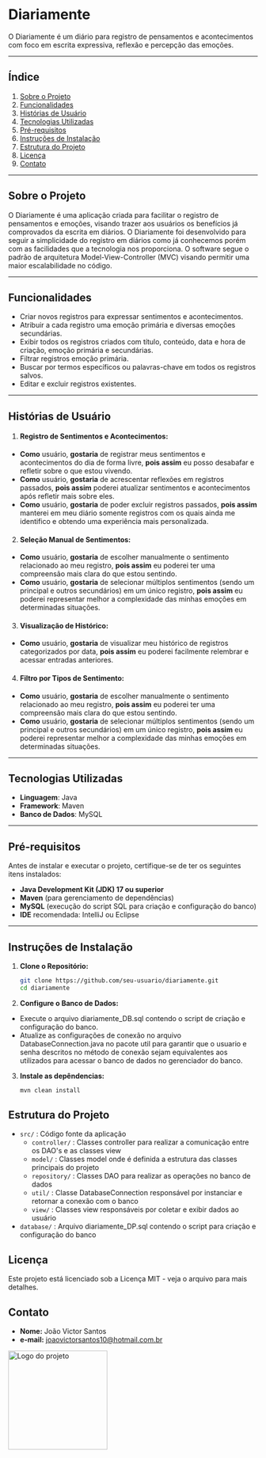 # **Diariamente**



O Diariamente é um diário para registro de pensamentos e acontecimentos com foco em escrita expressiva, reflexão e percepção das emoções.

---
## **Índice**
1. [Sobre o Projeto](#sobre-o-projeto)
2. [Funcionalidades](#funcionalidades)
3. [Histórias de Usuário](#histórias-de-usuário)
3. [Tecnologias Utilizadas](#tecnologias-utilizadas)
4. [Pré-requisitos](#pré-requisitos)
5. [Instruções de Instalação](#instruções-de-instalação)
6. [Estrutura do Projeto](#estrutura-do-projeto)
7. [Licença](#licença)
8. [Contato](#contato)
---

## **Sobre o Projeto**
O Diariamente é uma aplicação criada para facilitar o registro de pensamentos e emoções, visando trazer aos usuários os 
benefícios já comprovados da escrita em diários. O Diariamente foi desenvolvido para seguir a simplicidade do registro em
diários como já conhecemos porém com as facilidades que a tecnologia nos proporciona. O software segue o padrão de arquitetura 
Model-View-Controller (MVC) visando permitir uma maior escalabilidade no código.

---
## **Funcionalidades**

- Criar novos registros para expressar sentimentos e acontecimentos.
- Atribuir a cada registro uma emoção primária e diversas emoções secundárias.
- Exibir todos os registros criados com título, conteúdo, data e hora de criação, emoção primária e secundárias.
- Filtrar registros emoção primária.
- Buscar por termos específicos ou palavras-chave em todos os registros salvos.
- Editar e excluir registros existentes.

---

## **Histórias de Usuário**

1. #### **Registro de Sentimentos e Acontecimentos:**
- **Como** usuário, **gostaria** de registrar meus sentimentos e acontecimentos do dia de forma livre, **pois assim** eu posso desabafar e refletir sobre o que estou vivendo.
- **Como** usuário, **gostaria** de acrescentar reflexões em registros passados, **pois assim** poderei atualizar sentimentos e acontecimentos após refletir mais sobre eles.
- **Como** usuário, **gostaria** de poder excluir registros passados, **pois assim** manterei em meu diário somente registros com os quais ainda me identifico e obtendo uma experiência mais personalizada.

2. #### **Seleção Manual de Sentimentos:**
- **Como** usuário, **gostaria** de escolher manualmente o sentimento relacionado ao meu registro, **pois assim** eu poderei ter uma compreensão mais clara do que estou sentindo.
- **Como** usuário, **gostaria** de selecionar múltiplos sentimentos (sendo um principal e outros secundários) em um único registro, **pois assim** eu poderei representar melhor a complexidade das minhas emoções em determinadas situações.

3. #### **Visualização de Histórico:**
- **Como** usuário, **gostaria** de visualizar meu histórico de registros categorizados por data, **pois assim** eu poderei facilmente relembrar e acessar entradas anteriores.


4. #### **Filtro por Tipos de Sentimento:**
- **Como** usuário, **gostaria** de escolher manualmente o sentimento relacionado ao meu registro, **pois assim** eu poderei ter uma compreensão mais clara do que estou sentindo.
- **Como** usuário, **gostaria** de selecionar múltiplos sentimentos (sendo um principal e outros secundários) em um único registro, **pois assim** eu poderei representar melhor a complexidade das minhas emoções em determinadas situações.
---


## **Tecnologias Utilizadas**

- **Linguagem**: Java
- **Framework**: Maven
- **Banco de Dados**: MySQL

---

## **Pré-requisitos**

Antes de instalar e executar o projeto, certifique-se de ter os seguintes itens instalados:

- **Java Development Kit (JDK) 17 ou superior**
- **Maven** (para gerenciamento de dependências)
- **MySQL** (execução do script SQL para criação e configuração do banco)
- **IDE** recomendada: IntelliJ ou Eclipse

---

## **Instruções de Instalação**

1. **Clone o Repositório:**

   ```bash
   git clone https://github.com/seu-usuario/diariamente.git
   cd diariamente 
   
2. **Configure o Banco de Dados:**
- Execute o arquivo diariamente_DB.sql contendo o script de criação e configuração do banco.
- Atualize as configurações de conexão no arquivo DatabaseConnection.java no pacote util para garantir que o usuario e senha descritos no método de conexão sejam equivalentes aos utilizados para acessar o banco de dados no gerenciador do banco.

3. **Instale as depêndencias:**
    ```bash
   mvn clean install
## **Estrutura do Projeto**
- `src/` : Código fonte da aplicação
  - `controller/` : Classes controller para realizar a comunicação entre os DAO's e as classes view
  - `model/` : Classes model onde é definida a estrutura das classes principais do projeto 
  - `repository/` : Classes DAO para realizar as operações no banco de dados
  - `util/` : Classe DatabaseConnection responsável por instanciar e retornar a conexão com o banco
  - `view/` : Classes view responsáveis por coletar e exibir dados ao usuário
- `database/` : Arquivo diariamente_DP.sql contendo o script para criação e configuração do banco


## **Licença**
Este projeto está licenciado sob a Licença MIT - veja o arquivo para mais detalhes.

## **Contato**
- **Nome:** João Victor Santos
- **e-mail:** joaovictorsantos10@hotmail.com.br

<img src="images/logo-diariamente.jpg" alt="Logo do projeto" width="200" />
